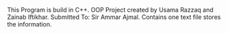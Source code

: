 This Program is build in C++.
OOP Project created by Usama Razzaq and Zainab Iftikhar.
Submitted To: Sir Ammar Ajmal.
Contains one text file stores the information.

